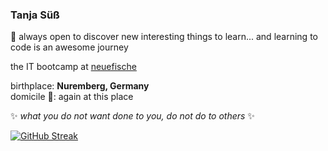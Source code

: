### Tanja Süß 

📌 always open to discover new interesting things to learn... and learning to code is an awesome journey 

the IT bootcamp at [neuefische](https://www.neuefische.de)

birthplace: __Nuremberg, Germany__  
domicile 🏡: again at this place

:sparkles: *what you do not want done to you, do not do to others* :sparkles:


[![GitHub Streak](https://github-readme-streak-stats.herokuapp.com/?user=ttaannjjaa)](https://git.io/streak-stats)

